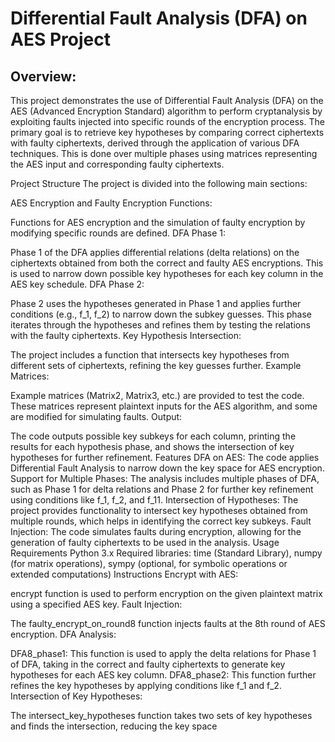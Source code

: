 # Differential Fault Analysis (DFA) on AES Project
## Overview:
This project demonstrates the use of Differential Fault Analysis (DFA) on the AES (Advanced Encryption Standard) algorithm to perform cryptanalysis by exploiting faults injected into specific rounds of the encryption process. The primary goal is to retrieve key hypotheses by comparing correct ciphertexts with faulty ciphertexts, derived through the application of various DFA techniques. This is done over multiple phases using matrices representing the AES input and corresponding faulty ciphertexts.

Project Structure
The project is divided into the following main sections:

AES Encryption and Faulty Encryption Functions:

Functions for AES encryption and the simulation of faulty encryption by modifying specific rounds are defined.
DFA Phase 1:

Phase 1 of the DFA applies differential relations (delta relations) on the ciphertexts obtained from both the correct and faulty AES encryptions. This is used to narrow down possible key hypotheses for each key column in the AES key schedule.
DFA Phase 2:

Phase 2 uses the hypotheses generated in Phase 1 and applies further conditions (e.g., f_1, f_2) to narrow down the subkey guesses. This phase iterates through the hypotheses and refines them by testing the relations with the faulty ciphertexts.
Key Hypothesis Intersection:

The project includes a function that intersects key hypotheses from different sets of ciphertexts, refining the key guesses further.
Example Matrices:

Example matrices (Matrix2, Matrix3, etc.) are provided to test the code. These matrices represent plaintext inputs for the AES algorithm, and some are modified for simulating faults.
Output:

The code outputs possible key subkeys for each column, printing the results for each hypothesis phase, and shows the intersection of key hypotheses for further refinement.
Features
DFA on AES: The code applies Differential Fault Analysis to narrow down the key space for AES encryption.
Support for Multiple Phases: The analysis includes multiple phases of DFA, such as Phase 1 for delta relations and Phase 2 for further key refinement using conditions like f_1, f_2, and f_11.
Intersection of Hypotheses: The project provides functionality to intersect key hypotheses obtained from multiple rounds, which helps in identifying the correct key subkeys.
Fault Injection: The code simulates faults during encryption, allowing for the generation of faulty ciphertexts to be used in the analysis.
Usage
Requirements
Python 3.x
Required libraries: time (Standard Library), numpy (for matrix operations), sympy (optional, for symbolic operations or extended computations)
Instructions
Encrypt with AES:

encrypt function is used to perform encryption on the given plaintext matrix using a specified AES key.
Fault Injection:

The faulty_encrypt_on_round8 function injects faults at the 8th round of AES encryption.
DFA Analysis:

DFA8_phase1: This function is used to apply the delta relations for Phase 1 of DFA, taking in the correct and faulty ciphertexts to generate key hypotheses for each AES key column.
DFA8_phase2: This function further refines the key hypotheses by applying conditions like f_1 and f_2.
Intersection of Key Hypotheses:

The intersect_key_hypotheses function takes two sets of key hypotheses and finds the intersection, reducing the key space
